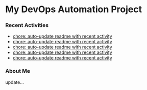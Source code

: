 # My DevOps Automation Project

### Recent Activities
<!-- activity:START -->
- [chore: auto-update readme with recent activity](https://github.com/kaigiii/mybowling-app/commit/ac93c867c5cce32b441f4a9a02dab9c5e2183904)
- [chore: auto-update readme with recent activity](https://github.com/kaigiii/mybowling-app/commit/1022cf8f3b034ee34d71062fc324a63b3800c9da)
- [chore: auto-update readme with recent activity](https://github.com/kaigiii/mybowling-app/commit/776f9692ebffcb263cdbe17642f54ebeed2ef183)
- [chore: auto-update readme with recent activity](https://github.com/kaigiii/mybowling-app/commit/06745f5ab94c5183b528e622d119d501fb10fbda)
- [chore: auto-update readme with recent activity](https://github.com/kaigiii/mybowling-app/commit/78950d504b4b98d14125434feecaf09b1281e4ee)
<!-- activity:END -->

### About Me
<!-- MYLINKS:START -->
<!-- MYLINKS:END -->

update...
